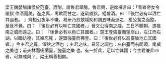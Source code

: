 梁王魏嬰觴諸侯於范臺，酒酣，請魯君舉觴。魯君興，避席擇言曰：「昔者帝女令儀狄
作酒而美，進之禹，禹飲而甘之，遂疏儀狄，絕旨酒。曰：『後世必有以酒亡其國者。
』齊桓公夜半不嗛，易牙乃煎敖燔炙和調五味而進之，桓公食之而飽，至旦不覺。曰：
『後世必有以味亡其國者。』晉文公得南之威，三日不聽朝，遂推南之威而遠之。曰：
『後世必有以色亡其國者。』楚王登強臺而望崩山，左江而右湖，以臨彷徨，其樂忘死
，遂盟強臺而弗登。曰：『後世必有以高臺陂池亡其國者。』今主君之尊，儀狄之酒也
；主君之味，易牙之調也；左白臺而右閭須，南威之美也；前夾林而後蘭臺，強臺之樂
也。有一於此，足以亡其國；今主君兼此四者，可無戒與？」梁王稱善相屬。

